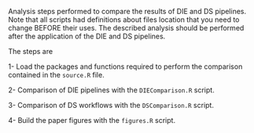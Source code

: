 Analysis steps performed to compare the results of DIE and DS pipelines. Note that all scripts had definitions about files location that you need to change BEFORE their uses. The described analysis should be performed after the application of the DIE and DS pipelines.

The steps are 

1-  Load the packages and functions required to perform the comparison contained in the `source.R` file.

2-	Comparison of DIE pipelines with the `DIEComparison.R` script.  

3-  Comparison of DS workflows with the `DSComparison.R` script.

4- Build the paper figures with the `figures.R` script.

